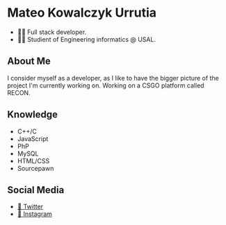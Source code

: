 # Mateo Kowalczyk Urrutia
- 🧑‍💻 Full stack developer.
- 🧑‍🎓 Studient of Engineering informatics @ USAL.

## About Me
I consider myself as a developer, as I like to have the bigger picture of the project I'm currently working on.
Working on a CSGO platform called RECON.

## Knowledge
- C++/C
- JavaScript
- PhP
- MySQL
- HTML/CSS
- Sourcepawn

## Social Media
- [🐤 Twitter](https://twitter.com/char2cs)
- [📸 Instagram](https://instagram.com/mateo.urru)
